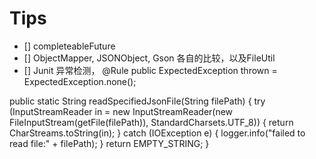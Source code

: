 # Tips
- [] completeableFuture
- [] ObjectMapper, JSONObject, Gson 各自的比较，以及FileUtil
- [] Junit 异常检测，
@Rule
public ExpectedException thrown = ExpectedException.none();

public static String readSpecifiedJsonFile(String filePath) {
        try (InputStreamReader in = new InputStreamReader(new FileInputStream(getFile(filePath)), StandardCharsets.UTF_8)) {
            return CharStreams.toString(in);
        } catch (IOException e) {
            logger.info("failed to read file:" + filePath);
        }
        return EMPTY_STRING;
    }
